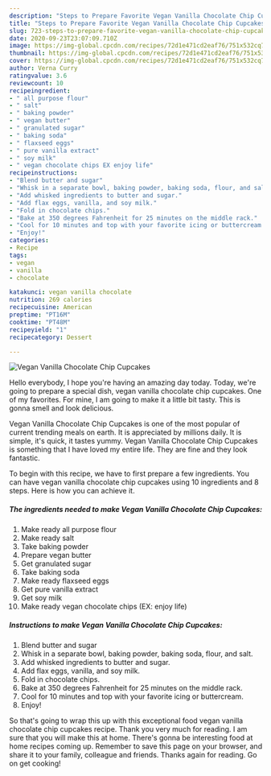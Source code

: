 ```yaml
---
description: "Steps to Prepare Favorite Vegan Vanilla Chocolate Chip Cupcakes"
title: "Steps to Prepare Favorite Vegan Vanilla Chocolate Chip Cupcakes"
slug: 723-steps-to-prepare-favorite-vegan-vanilla-chocolate-chip-cupcakes
date: 2020-09-23T23:07:09.710Z
image: https://img-global.cpcdn.com/recipes/72d1e471cd2eaf76/751x532cq70/vegan-vanilla-chocolate-chip-cupcakes-recipe-main-photo.jpg
thumbnail: https://img-global.cpcdn.com/recipes/72d1e471cd2eaf76/751x532cq70/vegan-vanilla-chocolate-chip-cupcakes-recipe-main-photo.jpg
cover: https://img-global.cpcdn.com/recipes/72d1e471cd2eaf76/751x532cq70/vegan-vanilla-chocolate-chip-cupcakes-recipe-main-photo.jpg
author: Verna Curry
ratingvalue: 3.6
reviewcount: 10
recipeingredient:
- " all purpose flour"
- " salt"
- " baking powder"
- " vegan butter"
- " granulated sugar"
- " baking soda"
- " flaxseed eggs"
- " pure vanilla extract"
- " soy milk"
- " vegan chocolate chips EX enjoy life"
recipeinstructions:
- "Blend butter and sugar"
- "Whisk in a separate bowl, baking powder, baking soda, flour, and salt."
- "Add whisked ingredients to butter and sugar."
- "Add flax eggs, vanilla, and soy milk."
- "Fold in chocolate chips."
- "Bake at 350 degrees Fahrenheit for 25 minutes on the middle rack."
- "Cool for 10 minutes and top with your favorite icing or buttercream."
- "Enjoy!"
categories:
- Recipe
tags:
- vegan
- vanilla
- chocolate

katakunci: vegan vanilla chocolate 
nutrition: 269 calories
recipecuisine: American
preptime: "PT16M"
cooktime: "PT48M"
recipeyield: "1"
recipecategory: Dessert

---
```



![Vegan Vanilla Chocolate Chip Cupcakes](https://img-global.cpcdn.com/recipes/72d1e471cd2eaf76/751x532cq70/vegan-vanilla-chocolate-chip-cupcakes-recipe-main-photo.jpg)

Hello everybody, I hope you're having an amazing day today. Today, we're going to prepare a special dish, vegan vanilla chocolate chip cupcakes. One of my favorites. For mine, I am going to make it a little bit tasty. This is gonna smell and look delicious.

Vegan Vanilla Chocolate Chip Cupcakes is one of the most popular of current trending meals on earth. It is appreciated by millions daily. It is simple, it's quick, it tastes yummy. Vegan Vanilla Chocolate Chip Cupcakes is something that I have loved my entire life. They are fine and they look fantastic.




To begin with this recipe, we have to first prepare a few ingredients. You can have vegan vanilla chocolate chip cupcakes using 10 ingredients and 8 steps. Here is how you can achieve it.

<!--inarticleads1-->

##### The ingredients needed to make Vegan Vanilla Chocolate Chip Cupcakes:

1. Make ready  all purpose flour
1. Make ready  salt
1. Take  baking powder
1. Prepare  vegan butter
1. Get  granulated sugar
1. Take  baking soda
1. Make ready  flaxseed eggs
1. Get  pure vanilla extract
1. Get  soy milk
1. Make ready  vegan chocolate chips (EX: enjoy life)




<!--inarticleads2-->

##### Instructions to make Vegan Vanilla Chocolate Chip Cupcakes:

1. Blend butter and sugar
1. Whisk in a separate bowl, baking powder, baking soda, flour, and salt.
1. Add whisked ingredients to butter and sugar.
1. Add flax eggs, vanilla, and soy milk.
1. Fold in chocolate chips.
1. Bake at 350 degrees Fahrenheit for 25 minutes on the middle rack.
1. Cool for 10 minutes and top with your favorite icing or buttercream.
1. Enjoy!




So that's going to wrap this up with this exceptional food vegan vanilla chocolate chip cupcakes recipe. Thank you very much for reading. I am sure that you will make this at home. There's gonna be interesting food at home recipes coming up. Remember to save this page on your browser, and share it to your family, colleague and friends. Thanks again for reading. Go on get cooking!
